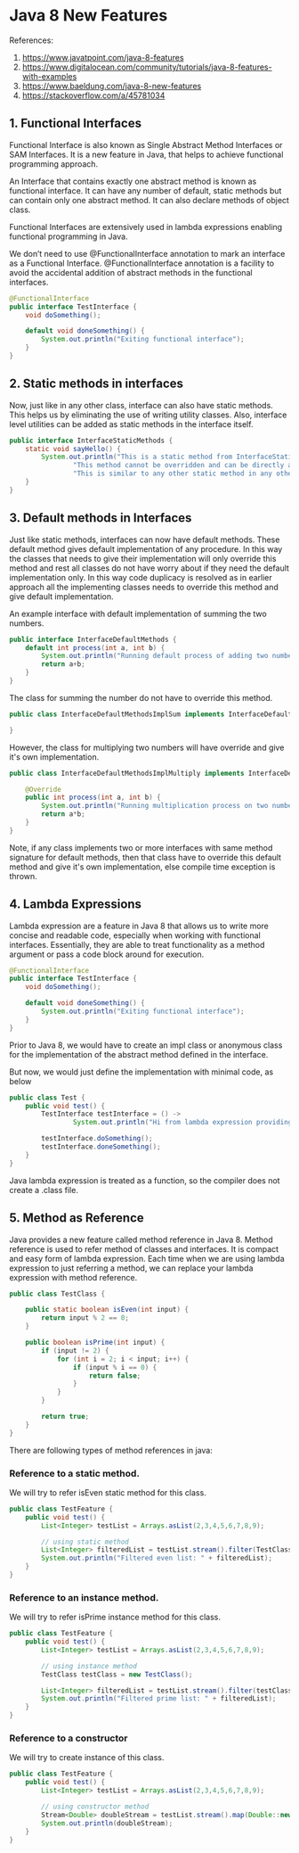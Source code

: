 # Java 8 New Features

References: 
1. https://www.javatpoint.com/java-8-features
2. https://www.digitalocean.com/community/tutorials/java-8-features-with-examples
3. https://www.baeldung.com/java-8-new-features
4. https://stackoverflow.com/a/45781034

## 1. Functional Interfaces
Functional Interface is also known as Single Abstract Method Interfaces or SAM Interfaces. It is a new feature in Java, 
that helps to achieve functional programming approach. 

An Interface that contains exactly one abstract method is known 
as functional interface. It can have any number of default, static methods but can contain only one abstract method. 
It can also declare methods of object class. 

Functional Interfaces are extensively used in lambda expressions enabling functional programming in Java.

We don’t need to use @FunctionalInterface annotation to mark an interface as a Functional Interface.
@FunctionalInterface annotation is a facility to avoid the accidental addition of abstract methods in the functional interfaces.

```java
@FunctionalInterface
public interface TestInterface {
    void doSomething();

    default void doneSomething() {
        System.out.println("Exiting functional interface");
    }
}
```

## 2. Static methods in interfaces
Now, just like in any other class, interface can also have static methods. This helps us by eliminating the use of
writing utility classes. Also, interface level utilities can be added as static methods in the interface itself.

```java
public interface InterfaceStaticMethods {
    static void sayHello() {
        System.out.println("This is a static method from InterfaceStaticMethods interface.\n" +
                "This method cannot be overridden and can be directly accessed from anywhere using interface name.\n" +
                "This is similar to any other static method in any other class");
    }
}
```

## 3. Default methods in Interfaces
Just like static methods, interfaces can now have default methods. These default method gives default implementation of
any procedure. In this way the classes that needs to give their implementation will only override this method and rest
all classes do not have worry about if they need the default implementation only. In this way code duplicacy is resolved
as in earlier approach all the implementing classes needs to override this method and give default implementation.

An example interface with default implementation of summing the two numbers.

```java
public interface InterfaceDefaultMethods {
    default int process(int a, int b) {
        System.out.println("Running default process of adding two numbers, " + a + " and " + b);
        return a+b;
    }
}
```

The class for summing the number do not have to override this method.

```java
public class InterfaceDefaultMethodsImplSum implements InterfaceDefaultMethods {

}
```
However, the class for multiplying two numbers will have override and give it's own implementation.

```java
public class InterfaceDefaultMethodsImplMultiply implements InterfaceDefaultMethods {

    @Override
    public int process(int a, int b) {
        System.out.println("Running multiplication process on two numbers, " + a + " and " + b);
        return a*b;
    }
}
```
Note, if any class implements two or more interfaces with same method signature for default methods,
then that class have to override this default method and give it's own implementation, else compile time exception is thrown.

## 4. Lambda Expressions

Lambda expression are a feature in Java 8 that allows us to write more concise and readable code, especially when working
with functional interfaces. Essentially, they are able to treat functionality as a method argument or pass a code block around
for execution.

```java
@FunctionalInterface
public interface TestInterface {
    void doSomething();

    default void doneSomething() {
        System.out.println("Exiting functional interface");
    }
}
```
Prior to Java 8, we would have to create an impl class or anonymous class for the implementation of the abstract method 
defined in the interface.

But now, we would just define the implementation with minimal code, as below

```java
public class Test {
    public void test() {
        TestInterface testInterface = () ->
                System.out.println("Hi from lambda expression providing the impl for a functional interface TestInterface.");

        testInterface.doSomething();
        testInterface.doneSomething();
    }
}
```
Java lambda expression is treated as a function, so the compiler does not create a .class file.

## 5. Method as Reference

Java provides a new feature called method reference in Java 8. Method reference is used to refer method of classes and 
interfaces. It is compact and easy form of lambda expression. Each time when we are using lambda expression to just 
referring a method, we can replace your lambda expression with method reference.

```java
public class TestClass {

    public static boolean isEven(int input) {
        return input % 2 == 0;
    }

    public boolean isPrime(int input) {
        if (input != 2) {
            for (int i = 2; i < input; i++) {
                if (input % i == 0) {
                    return false;
                }
            }
        }

        return true;
    }
}
```
There are following types of method references in java:

### Reference to a static method.
We will try to refer isEven static method for this class.
```java
public class TestFeature {
    public void test() {
        List<Integer> testList = Arrays.asList(2,3,4,5,6,7,8,9);

        // using static method
        List<Integer> filteredList = testList.stream().filter(TestClass::isEven).collect(Collectors.toList());
        System.out.println("Filtered even list: " + filteredList);
    }
}
```

### Reference to an instance method.
We will try to refer isPrime instance method for this class.
```java
public class TestFeature {
    public void test() {
        List<Integer> testList = Arrays.asList(2,3,4,5,6,7,8,9);

        // using instance method
        TestClass testClass = new TestClass();

        List<Integer> filteredList = testList.stream().filter(testClass::isPrime).collect(Collectors.toList());
        System.out.println("Filtered prime list: " + filteredList);
    }
}
```

### Reference to a constructor
We will try to create instance of this class.
```java
public class TestFeature {
    public void test() {
        List<Integer> testList = Arrays.asList(2,3,4,5,6,7,8,9);

        // using constructor method
        Stream<Double> doubleStream = testList.stream().map(Double::new);
        System.out.println(doubleStream);
    }
}
```